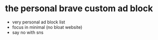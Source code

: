 # the personal brave custom ad block

- very personal ad block list
- focus in minimal (no bloat website)
- say no with sns
